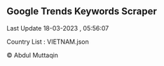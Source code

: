 

## Google Trends Keywords Scraper 
 
Last Update 18-03-2023 , 05:56:07

Country List :
VIETNAM.json



© Abdul Muttaqin 
